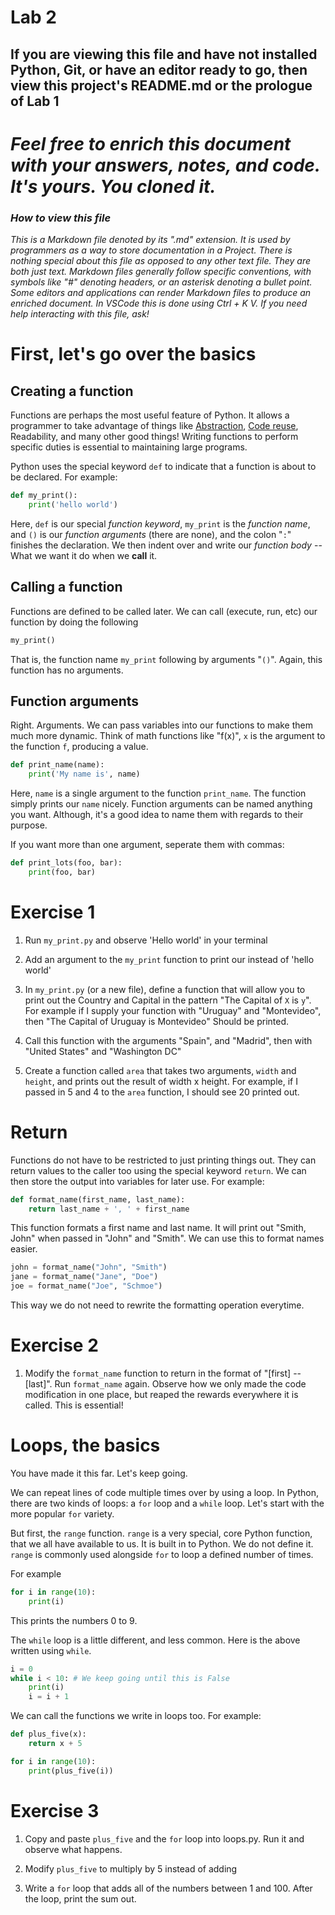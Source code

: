 Lab 2
=======
## If you are viewing this file and have not installed Python, Git, or have an editor ready to go, then view this project's README.md or the prologue of Lab 1

# *Feel free to enrich this document with your answers, notes, and code. It's yours. You cloned it.*

### *How to view this file*

*This is a Markdown file denoted by its ".md" extension. It is used by programmers
as a way to store documentation in a Project. There is nothing special about 
this file as opposed to any other text file. They are both just text. 
Markdown files generally follow specific conventions, with symbols like 
"#" denoting headers, or an asterisk denoting a bullet point. 
Some editors and applications can render Markdown files to produce an 
enriched document. In VSCode this is done using Ctrl + K V. If you need help interacting 
with this file, ask!*

# First, let's go over the basics

## Creating a function

Functions are perhaps the most useful feature of Python. It allows a programmer to take advantage of things like [Abstraction](https://en.wikipedia.org/wiki/Abstraction_(computer_science)), [Code reuse](https://en.wikipedia.org/wiki/Code_reuse), Readability, and many other good things! Writing functions to perform specific duties is essential to maintaining large programs.

Python uses the special keyword `def` to indicate that a function is about to be declared. For example:

```python
def my_print():
    print('hello world')
```

Here, `def` is our special *function keyword*, `my_print` is the *function name*, and `()` is our *function arguments*
(there are none), and the colon "`:`" finishes the declaration. We then indent over and write our *function body* -- What we want it do when we **call** it.

## Calling a function

Functions are defined to be called later. We can call (execute, run, etc) our function by doing the following

```python
my_print()
```

That is, the function name `my_print` following by arguments "`()`". Again, this function has no arguments.

## Function arguments

Right. Arguments. We can pass variables into our functions to make them much more dynamic. Think of math functions like "f(x)", `x` is the argument to the function `f`, producing a value.

```python
def print_name(name):
    print('My name is', name)
```

Here, `name` is a single argument to the function `print_name`. The function 
simply prints our `name` nicely. Function arguments can be named anything you want.
Although, it's a good idea to name them with regards to their purpose.

If you want more than one argument, seperate them with commas:

```python
def print_lots(foo, bar):
    print(foo, bar)
```

# Exercise 1

1. Run `my_print.py` and observe 'Hello world' in your terminal

2. Add an argument to the `my_print` function to print our instead of 'hello world'

3. In `my_print.py` (or a new file), define a function that will allow you to print out the Country and Capital in the pattern "The Capital of `X` is `y`". For example if I supply your function with "Uruguay" and "Montevideo", then "The Capital of Uruguay is Montevideo" Should be printed.

4. Call this function with the arguments "Spain", and "Madrid", then with "United States" and "Washington DC"

5. Create a function called `area` that takes two arguments, `width` and `height`, and prints out the result of width x height. For example, if I passed in 5 and 4 to the `area` function, I should see 20 printed out.

# Return

Functions do not have to be restricted to just printing things out. They can return values to the caller too using the special keyword `return`. We can then store the output into variables for later use. For example:

```python
def format_name(first_name, last_name):
    return last_name + ', ' + first_name
```

This function formats a first name and last name. It will print out "Smith, John" when passed 
in "John" and "Smith". We can use this to format names easier.

```python
john = format_name("John", "Smith")
jane = format_name("Jane", "Doe")
joe = format_name("Joe", "Schmoe")
```

This way we do not need to rewrite the formatting operation everytime.

# Exercise 2

1. Modify the `format_name` function to return in the format of "[first] -- [last]". Run
`format_name` again. Observe how we only made the code modification in one place, but reaped the rewards everywhere it is called. This is essential!

# Loops, the basics

You have made it this far. Let's keep going.

We can repeat lines of code multiple times over by using a loop. In Python, there are
two kinds of loops: a `for` loop and a `while` loop. Let's start with the more popular `for` variety.

But first, the `range` function. `range` is a very special, core Python function, that we all have available to us. It is built in to Python. We do not define it. `range` is commonly used alongside `for` to loop a defined number of times.

For example

```python
for i in range(10):
    print(i)
```

This prints the numbers 0 to 9.

The `while` loop is a little different, and less common. Here is the above written using `while`.

```python
i = 0
while i < 10: # We keep going until this is False
    print(i)
    i = i + 1
```

We can call the functions we write in loops too. For example:

```python
def plus_five(x):
    return x + 5

for i in range(10):
    print(plus_five(i))
```

# Exercise 3

1. Copy and paste `plus_five` and the `for` loop into loops.py. Run it and observe what happens.

2. Modify `plus_five` to multiply by 5 instead of adding

3. Write a `for` loop that adds all of the numbers between 1 and 100. After the loop, print the sum out.